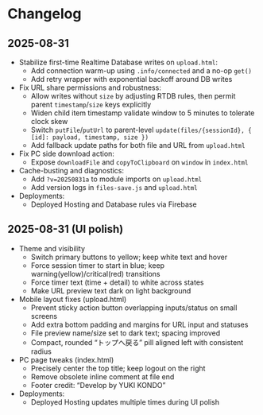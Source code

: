 # Changelog

## 2025-08-31

- Stabilize first-time Realtime Database writes on `upload.html`:
  - Add connection warm-up using `.info/connected` and a no-op `get()`
  - Add retry wrapper with exponential backoff around DB writes
- Fix URL share permissions and robustness:
  - Allow writes without `size` by adjusting RTDB rules, then permit parent `timestamp`/`size` keys explicitly
  - Widen child item timestamp validate window to 5 minutes to tolerate clock skew
  - Switch `putFile`/`putUrl` to parent-level `update(files/{sessionId}, { [id]: payload, timestamp, size })`
  - Add fallback update paths for both file and URL from `upload.html`
- Fix PC side download action:
  - Expose `downloadFile` and `copyToClipboard` on `window` in `index.html`
- Cache-busting and diagnostics:
  - Add `?v=20250831a` to module imports on `upload.html`
  - Add version logs in `files-save.js` and `upload.html`
- Deployments:
  - Deployed Hosting and Database rules via Firebase

## 2025-08-31 (UI polish)

- Theme and visibility
  - Switch primary buttons to yellow; keep white text and hover
  - Force session timer to start in blue; keep warning(yellow)/critical(red) transitions
  - Force timer text (time + detail) to white across states
  - Make URL preview text dark on light background
- Mobile layout fixes (upload.html)
  - Prevent sticky action button overlapping inputs/status on small screens
  - Add extra bottom padding and margins for URL input and statuses
  - File preview name/size set to dark text; spacing improved
  - Compact, rounded “トップへ戻る” pill aligned left with consistent radius
- PC page tweaks (index.html)
  - Precisely center the top title; keep logout on the right
  - Remove obsolete inline comment at file end
  - Footer credit: “Develop by YUKI KONDO”
- Deployments:
  - Deployed Hosting updates multiple times during UI polish
